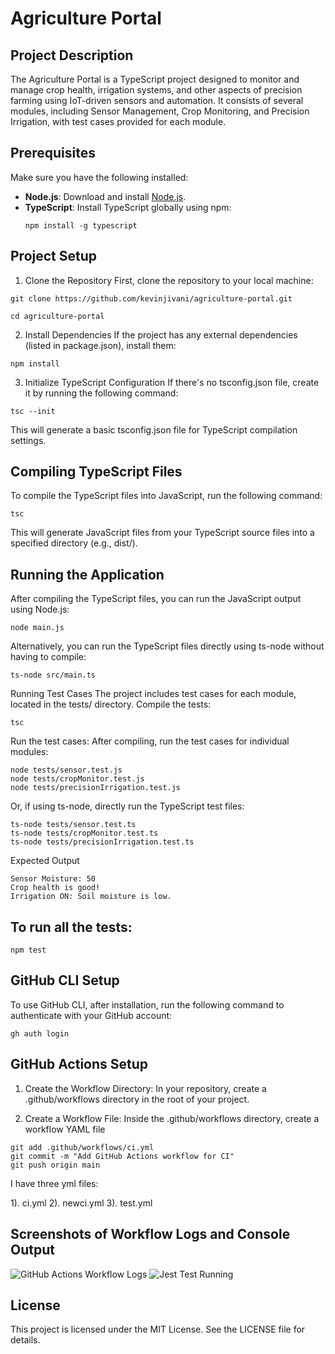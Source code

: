 # Agriculture Portal

## Project Description
The Agriculture Portal is a TypeScript project designed to monitor and manage crop health, irrigation systems, and other aspects of precision farming using IoT-driven sensors and automation. It consists of several modules, including Sensor Management, Crop Monitoring, and Precision Irrigation, with test cases provided for each module.

## Prerequisites
Make sure you have the following installed:

- **Node.js**: Download and install [Node.js](https://nodejs.org/).
- **TypeScript**: Install TypeScript globally using npm:
  ```
  npm install -g typescript

## Project Setup
1. Clone the Repository
First, clone the repository to your local machine:
```
git clone https://github.com/kevinjivani/agriculture-portal.git
```
```
cd agriculture-portal
```

2. Install Dependencies
If the project has any external dependencies (listed in package.json), install them:
```
npm install
```

3. Initialize TypeScript Configuration
If there's no tsconfig.json file, create it by running the following command:
```
tsc --init
```

This will generate a basic tsconfig.json file for TypeScript compilation settings.

## Compiling TypeScript Files
To compile the TypeScript files into JavaScript, run the following command:
```
tsc
```
This will generate JavaScript files from your TypeScript source files into a specified directory (e.g., dist/).


## Running the Application
After compiling the TypeScript files, you can run the JavaScript output using Node.js:
```
node main.js
```
Alternatively, you can run the TypeScript files directly using ts-node without having to compile:
```
ts-node src/main.ts
```
Running Test Cases
The project includes test cases for each module, located in the tests/ directory.
Compile the tests:
```
tsc
```
Run the test cases: After compiling, run the test cases for individual modules:
```
node tests/sensor.test.js
node tests/cropMonitor.test.js
node tests/precisionIrrigation.test.js
```
Or, if using ts-node, directly run the TypeScript test files:
```
ts-node tests/sensor.test.ts
ts-node tests/cropMonitor.test.ts
ts-node tests/precisionIrrigation.test.ts
```
Expected Output
```
Sensor Moisture: 50
Crop health is good!
Irrigation ON: Soil moisture is low.
```
## To run all the tests:
```
npm test
```
## GitHub CLI Setup
To use GitHub CLI, after installation, run the following command to authenticate with your GitHub account:

```
gh auth login
```

## GitHub Actions Setup

1. Create the Workflow Directory: In your repository, create a .github/workflows directory in the root of your project.

2. Create a Workflow File: Inside the .github/workflows directory, create a workflow YAML file

```
git add .github/workflows/ci.yml
git commit -m "Add GitHub Actions workflow for CI"
git push origin main
```

   I have three yml files:

   1). ci.yml
   2). newci.yml
   3). test.yml

## Screenshots of Workflow Logs and Console Output

![GitHub Actions Workflow Logs](images/workflow-logs.png)
![Jest Test Running](images/test.png)





## License
This project is licensed under the MIT License. See the LICENSE file for details.

